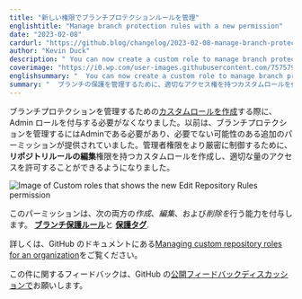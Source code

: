 ```yaml
---
title: "新しい権限でブランチプロテクションルールを管理"
englishtitle: "Manage branch protection rules with a new permission"
date: "2023-02-08"
cardurl: "https://github.blog/changelog/2023-02-08-manage-branch-protection-rules-with-a-new-permission"
author: "Kevin Duck"
description: " You can now create a custom role to manage branch protections without having to grant the Admin role. Previously, to manage branch protections you had to be an Admin which provides additional permissions that may not be needed. For tighter control of Admin permissions, you can now craft a custom role that has the Edit repository rules permission, allowing just the right amount of access.  This permission grants the ability to create , edit , and delete both branch protection rules and protected tags .  For more information, visit Managing custom repository roles for an organization in the GitHub documentation.  We appreciate feedback on this in GitHub's public feedback discussions .  "
coverimage: "https://i0.wp.com/user-images.githubusercontent.com/7575792/215608072-49f28961-f372-445b-8575-dded7ab7df2a.png?ssl=1"
englishsummary: "  You can now create a custom role to manage branch protections with just the right amount of access, and feedback on this is welcome in GitHub's public feedback discussions."
summary: "  ブランチの保護を管理するために、適切なアクセス権を持つカスタムロールを作成できるようになりました。これに関するフィードバックは、GitHub のパブリックフィードバックディスカッションで受け付けています。"
---
```


<p>ブランチプロテクションを管理するための<a href="https://docs.github.com/en/organizations/managing-peoples-access-to-your-organization-with-roles/managing-custom-repository-roles-for-an-organization#repository">カスタムロールを作成</a>する際に、Admin ロールを付与する必要がなくなりました。以前は、ブランチプロテクションを管理するにはAdminである必要があり、必要でない可能性のある追加のパーミッションが提供されていました。管理者権限をより厳密に制御するために、<strong>リポジトリルールの編集</strong>権限を持つカスタムロールを作成し、適切な量のアクセスを許可することができるようになりました。</p>
<p><img decoding="async" src="https://i0.wp.com/user-images.githubusercontent.com/7575792/215608072-49f28961-f372-445b-8575-dded7ab7df2a.png?ssl=1" alt="Image of Custom roles that shows the new Edit Repository Rules permission" data-recalc-dims="1"></p>
<p>このパーミッションは、次の両方の<em>作成</em>、<em>編集</em>、および<em>削除を</em>行う能力を付与します。 <strong><a href="https://docs.github.com/en/repositories/configuring-branches-and-merges-in-your-repository/defining-the-mergeability-of-pull-requests/managing-a-branch-protection-rule">ブランチ保護ルール</a></strong>と <strong><a href="https://docs.github.com/en/repositories/managing-your-repositorys-settings-and-features/managing-repository-settings/configuring-tag-protection-rules">保護タグ</a></strong>.</p>
<p>詳しくは、GitHub のドキュメントにある<a href="https://docs.github.com/en/enterprise-cloud@latest/organizations/managing-peoples-access-to-your-organization-with-roles/managing-custom-repository-roles-for-an-organization">Managing custom repository roles for an organization</a>をご覧ください。</p>
<p>この件に関するフィードバックは、GitHub の<a href="https://github.com/orgs/community/discussions/categories/repositories">公開フィードバックディスカッションで</a>お願いします。</p>


